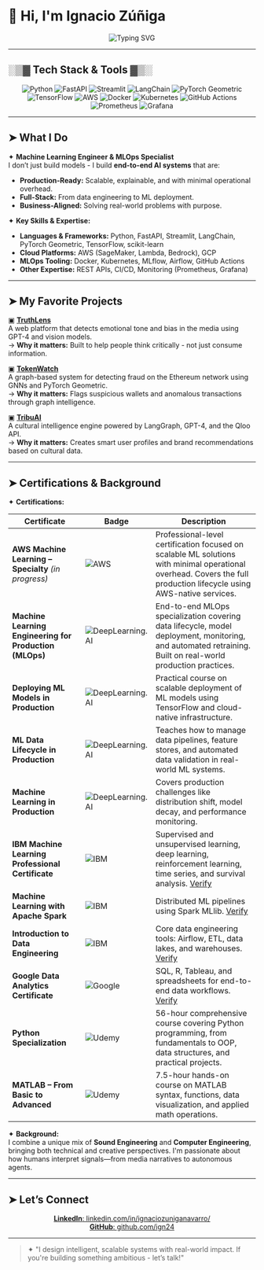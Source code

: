 # 👋 Hi, I'm Ignacio Zúñiga

<p align="center">
  <img src="https://readme-typing-svg.demolab.com?font=Fira+Code&size=24&pause=1000&color=F75C7E&center=true&vCenter=true&width=550&lines=Machine+Learning+Engineer;MLOps+Specialist;Building+Production-Ready+AI+Systems" alt="Typing SVG" />
</p>

---

## ░▒▓ Tech Stack & Tools ▓▒░

<p align="center">
  <img src="https://img.shields.io/badge/-Python-3776AB?style=for-the-badge&logo=python&logoColor=white" alt="Python"/>
  <img src="https://img.shields.io/badge/-FastAPI-009688?style=for-the-badge&logo=fastapi&logoColor=white" alt="FastAPI"/>
  <img src="https://img.shields.io/badge/-Streamlit-FF4B4B?style=for-the-badge&logo=streamlit&logoColor=white" alt="Streamlit"/>
  <img src="https://img.shields.io/badge/-LangChain-000000?style=for-the-badge&logo=chainlink&logoColor=white" alt="LangChain"/>
  <img src="https://img.shields.io/badge/-PyTorch%20Geometric-EE4C2C?style=for-the-badge&logo=pytorch&logoColor=white" alt="PyTorch Geometric"/>
  <img src="https://img.shields.io/badge/-TensorFlow-FF6F00?style=for-the-badge&logo=tensorflow&logoColor=white" alt="TensorFlow"/>
  <img src="https://img.shields.io/badge/-AWS-232F3E?style=for-the-badge&logo=amazonaws&logoColor=white" alt="AWS"/>
  <img src="https://img.shields.io/badge/-Docker-2496ED?style=for-the-badge&logo=docker&logoColor=white" alt="Docker"/>
  <img src="https://img.shields.io/badge/-Kubernetes-326CE5?style=for-the-badge&logo=kubernetes&logoColor=white" alt="Kubernetes"/>
  <img src="https://img.shields.io/badge/-GitHub%20Actions-2088FF?style=for-the-badge&logo=githubactions&logoColor=white" alt="GitHub Actions"/>
  <img src="https://img.shields.io/badge/-Prometheus-E6522C?style=for-the-badge&logo=prometheus&logoColor=white" alt="Prometheus"/>
  <img src="https://img.shields.io/badge/-Grafana-F46800?style=for-the-badge&logo=grafana&logoColor=white" alt="Grafana"/>
</p>

---

## ➤ What I Do

✦ **Machine Learning Engineer & MLOps Specialist**  
I don’t just build models - I build **end-to-end AI systems** that are:  
- **Production-Ready:** Scalable, explainable, and with minimal operational overhead.  
- **Full-Stack:** From data engineering to ML deployment.  
- **Business-Aligned:** Solving real-world problems with purpose.  

✦ **Key Skills & Expertise:**  
- **Languages & Frameworks:** Python, FastAPI, Streamlit, LangChain, PyTorch Geometric, TensorFlow, scikit-learn  
- **Cloud Platforms:** AWS (SageMaker, Lambda, Bedrock), GCP  
- **MLOps Tooling:** Docker, Kubernetes, MLflow, Airflow, GitHub Actions  
- **Other Expertise:** REST APIs, CI/CD, Monitoring (Prometheus, Grafana)

---

## ➤ My Favorite Projects

▣ **[TruthLens](https://github.com/ign24/TruthLens)**  
A web platform that detects emotional tone and bias in the media using GPT-4 and vision models.  
→ **Why it matters:** Built to help people think critically - not just consume information.

▣ **[TokenWatch](https://github.com/ign24/TokenWatch)**  
A graph-based system for detecting fraud on the Ethereum network using GNNs and PyTorch Geometric.  
→ **Why it matters:** Flags suspicious wallets and anomalous transactions through graph intelligence.

▣ **[TribuAI](https://github.com/ign24/TribuAI)**  
A cultural intelligence engine powered by LangGraph, GPT-4, and the Qloo API.  
→ **Why it matters:** Creates smart user profiles and brand recommendations based on cultural data.

---

## ➤ Certifications & Background

✦ **Certifications:**

| Certificate | Badge | Description |
|-------------|-------|-------------|
| **AWS Machine Learning – Specialty** *(in progress)* | ![AWS](https://img.shields.io/badge/AWS-232F3E?style=for-the-badge&logo=amazonaws&logoColor=white) | Professional-level certification focused on scalable ML solutions with minimal operational overhead. Covers the full production lifecycle using AWS-native services. |
| **Machine Learning Engineering for Production (MLOps)** | ![DeepLearning.AI](https://img.shields.io/badge/DeepLearning.AI-000000?style=for-the-badge&logo=coursera&logoColor=white) | End-to-end MLOps specialization covering data lifecycle, model deployment, monitoring, and automated retraining. Built on real-world production practices. |
| **Deploying ML Models in Production** | ![DeepLearning.AI](https://img.shields.io/badge/DeepLearning.AI-000000?style=for-the-badge&logo=coursera&logoColor=white) | Practical course on scalable deployment of ML models using TensorFlow and cloud-native infrastructure. |
| **ML Data Lifecycle in Production** | ![DeepLearning.AI](https://img.shields.io/badge/DeepLearning.AI-000000?style=for-the-badge&logo=coursera&logoColor=white) | Teaches how to manage data pipelines, feature stores, and automated data validation in real-world ML systems. |
| **Machine Learning in Production** | ![DeepLearning.AI](https://img.shields.io/badge/DeepLearning.AI-000000?style=for-the-badge&logo=coursera&logoColor=white) | Covers production challenges like distribution shift, model decay, and performance monitoring. |
| **IBM Machine Learning Professional Certificate** | ![IBM](https://img.shields.io/badge/IBM-054ADA?style=for-the-badge&logo=ibm&logoColor=white) | Supervised and unsupervised learning, deep learning, reinforcement learning, time series, and survival analysis. [Verify](https://coursera.org/verify/WKVPWQ59MVDU) |
| **Machine Learning with Apache Spark** | ![IBM](https://img.shields.io/badge/IBM-054ADA?style=for-the-badge&logo=ibm&logoColor=white) | Distributed ML pipelines using Spark MLlib. [Verify](https://coursera.org/verify/IK10GY1PK0IB) |
| **Introduction to Data Engineering** | ![IBM](https://img.shields.io/badge/IBM-054ADA?style=for-the-badge&logo=ibm&logoColor=white) | Core data engineering tools: Airflow, ETL, data lakes, and warehouses. [Verify](https://coursera.org/verify/A78MAVXOL29M) |
| **Google Data Analytics Certificate** | ![Google](https://img.shields.io/badge/Google%20Data%20Analytics-4285F4?style=for-the-badge&logo=google&logoColor=white) | SQL, R, Tableau, and spreadsheets for end-to-end data workflows. [Verify](https://coursera.org/verify/R2W7BHEJ3ASW) |
| **Python Specialization** | ![Udemy](https://img.shields.io/badge/Udemy-A435F0?style=for-the-badge&logo=udemy&logoColor=white) | 56-hour comprehensive course covering Python programming, from fundamentals to OOP, data structures, and practical projects. |
| **MATLAB – From Basic to Advanced** | ![Udemy](https://img.shields.io/badge/Udemy-A435F0?style=for-the-badge&logo=udemy&logoColor=white) | 7.5-hour hands-on course on MATLAB syntax, functions, data visualization, and applied math operations. |

✦ **Background:**  
I combine a unique mix of **Sound Engineering** and **Computer Engineering**, bringing both technical and creative perspectives. I'm passionate about how humans interpret signals—from media narratives to autonomous agents.


---

## ➤ Let’s Connect

<p align="center">
  <a href="https://www.linkedin.com/in/ignaciozuniganavarro/">
    <b>LinkedIn</b>: linkedin.com/in/ignaciozuniganavarro/
  </a>  
  <br>
  <a href="https://github.com/ign24">
    <b>GitHub</b>: github.com/ign24
  </a>  
  <br>
</p>

---

> ✦ "I design intelligent, scalable systems with real-world impact. If you're building something ambitious - let’s talk!"
